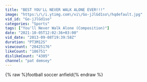 ```yaml
---
title: "BEST YOU'LL NEVER WALK ALONE EVER!!!"
image: "https:\/\/i.ytimg.com\/vi\/Go-jJlGd1so\/hqdefault.jpg"
vid_id: "Go-jJlGd1so"
categories: "Sports"
tags: ["You'll Never Walk Alone (Composition)"]
date: "2021-10-05T12:02:36+03:00"
vid_date: "2013-09-08T19:39:58Z"
duration: "PT3M12S"
viewcount: "20425176"
likeCount: "186751"
dislikeCount: "4305"
channel: "pat demsey"
---
```

{% raw %}football soccer anfield{% endraw %}
